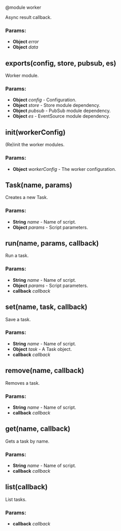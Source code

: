 

<!-- Start lib/worker.module.js -->

@module worker

Async result callback.

### Params: 

* **Object** *error* 
* **Object** *data* 

## exports(config, store, pubsub, es)

Worker module.

### Params: 

* **Object** *config* - Configuration.
* **Object** *store* - Store module dependency.
* **Object** *pubsub* - PubSub module dependency.
* **Object** *es* - EventSource module dependency.

## init(workerConfig)

(Re)init the worker modules.

### Params: 

* **Object** *workerConfig* - The worker configuration.

## Task(name, params)

Creates a new Task.

### Params: 

* **String** *name* - Name of script.
* **Object** *params* - Script parameters.

## run(name, params, callback)

Run a task.

### Params: 

* **String** *name* - Name of script.
* **Object** *params* - Script parameters.
* **callback** *callback* 

## set(name, task, callback)

Save a task.

### Params: 

* **String** *name* - Name of script.
* **Object** *task* - A Task object.
* **callback** *callback* 

## remove(name, callback)

Removes a task.

### Params: 

* **String** *name* - Name of script.
* **callback** *callback* 

## get(name, callback)

Gets a task by name.

### Params: 

* **String** *name* - Name of script.
* **callback** *callback* 

## list(callback)

List tasks.

### Params: 

* **callback** *callback* 

<!-- End lib/worker.module.js -->

